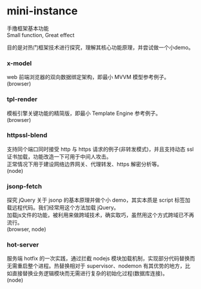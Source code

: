 # mini-instance
手撸框架基本功能     
Small function, Great effect

目的是对热门框架技术进行探究，理解其核心功能原理，并尝试做一个小demo。

### x-model
web 前端浏览器的双向数据绑定架构，即最小 MVVM 模型参考例子。     
(browser)

### tpl-render
模板引擎关键功能的精简版，即最小 Template Engine 参考例子。     
(browser)

### httpssl-blend
支持同个端口同时接受 http 与 https 请求的例子(非转发模式)，并且支持动态 ssl 证书加载，功能改造一下可用于中间人攻击。     
正常情况下用于建设网络边界网关、代理转发、https 解密分析等。     
(node)

### jsonp-fetch
探究 jQuery 关于 jsonp 的基本原理并做个小 demo，其实本质是 script 标签加载远程代码。我们经常用这个方法加载 jQuery。     
加载js文件的功能，被利用来做跨域技术，确实取巧，虽然用这个方式跨域已不再流行。     
(browser, node)

### hot-server
服务端 hotfix 的一次实践，通过拦截 nodejs 模块加载机制，实现部分代码替换而无需重启整个进程。热替换相对于 supervisor、nodemon 有其优势的地方，比如直接替换业务逻辑模块而无需进行复杂的初始化过程(数据库连接)。     
(node)
